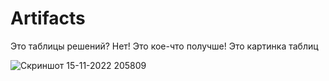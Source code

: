 # Artifacts

Это таблицы решений?
Нет! Это кое-что получше! Это картинка таблиц

![Скриншот 15-11-2022 205809](https://user-images.githubusercontent.com/106345650/201982086-969cf898-71f2-4bcf-8243-f2f3c7c1385f.jpg)

